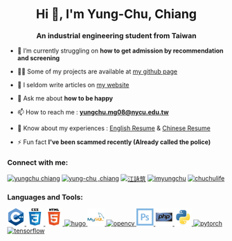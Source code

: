 <h1 align="center">Hi 👋, I'm Yung-Chu, Chiang</h1>
<h3 align="center">An industrial engineering student from Taiwan</h3>

- 🌱 I’m currently struggling on **how to get admission by recommendation and screening**

- 👨‍💻 Some of my projects are available at [my github page](https://github.com/imyungchu?tab=repositories)

- 📝 I seldom write articles on [my website](https://imyungchu.github.io/)

- 💬 Ask me about **how to be happy**

- 📫 How to reach me : **yungchu.mg08@nycu.edu.tw**

- 📄 Know about my experiences : [English Resume](https://drive.google.com/file/d/1wa9QD6iHnoGVBdq-oFPUpOmUbniOmA-N/view?usp=sharing) & [Chinese Resume](https://drive.google.com/file/d/1gtJ0tvcVW2PU6GGwVI82Ylmswy1W7g0j/view?usp=sharing)

- ⚡ Fun fact **I've been scammed recently (Already called the police)**
<h3 align="left">Connect with me:</h3>
<p align="left">
<a href="https://www.linkedin.com/in/yungchu-chiang-30b747195/" target="blank"><img align="center" src="https://raw.githubusercontent.com/rahuldkjain/github-profile-readme-generator/master/src/images/icons/Social/linked-in-alt.svg" alt="yungchu chiang" height="30" width="40" /></a>
<a href="https://www.kaggle.com/yungchuchiang" target="blank"><img align="center" src="https://raw.githubusercontent.com/rahuldkjain/github-profile-readme-generator/master/src/images/icons/Social/kaggle.svg" alt="yung-chu ,chiang" height="30" width="40" /></a>
<a href="https://www.facebook.com/yongzhuj/" target="blank"><img align="center" src="https://raw.githubusercontent.com/rahuldkjain/github-profile-readme-generator/master/src/images/icons/Social/facebook.svg" alt="江詠筑" height="30" width="40" /></a>
<a href="https://instagram.com/imyungchu" target="blank"><img align="center" src="https://raw.githubusercontent.com/rahuldkjain/github-profile-readme-generator/master/src/images/icons/Social/instagram.svg" alt="imyungchu" height="30" width="40" /></a>
<a href="https://www.youtube.com/channel/UCFhsHnSLhKTZj_F4a2RGwVw" target="blank"><img align="center" src="https://raw.githubusercontent.com/rahuldkjain/github-profile-readme-generator/master/src/images/icons/Social/youtube.svg" alt="chuchulife" height="30" width="40" /></a>
</p>

<h3 align="left">Languages and Tools:</h3>
<p align="left"> <a href="https://www.w3schools.com/cpp/" target="_blank" rel="noreferrer"> <img src="https://raw.githubusercontent.com/devicons/devicon/master/icons/cplusplus/cplusplus-original.svg" alt="cplusplus" width="40" height="40"/> </a> <a href="https://www.w3schools.com/css/" target="_blank" rel="noreferrer"> <img src="https://raw.githubusercontent.com/devicons/devicon/master/icons/css3/css3-original-wordmark.svg" alt="css3" width="40" height="40"/> </a> <a href="https://www.w3.org/html/" target="_blank" rel="noreferrer"> <img src="https://raw.githubusercontent.com/devicons/devicon/master/icons/html5/html5-original-wordmark.svg" alt="html5" width="40" height="40"/> </a> <a href="https://gohugo.io/" target="_blank" rel="noreferrer"> <img src="https://api.iconify.design/logos-hugo.svg" alt="hugo" width="40" height="40"/> </a> <a href="https://www.mysql.com/" target="_blank" rel="noreferrer"> <img src="https://raw.githubusercontent.com/devicons/devicon/master/icons/mysql/mysql-original-wordmark.svg" alt="mysql" width="40" height="40"/> </a> <a href="https://opencv.org/" target="_blank" rel="noreferrer"> <img src="https://www.vectorlogo.zone/logos/opencv/opencv-icon.svg" alt="opencv" width="40" height="40"/> </a> <a href="https://www.photoshop.com/en" target="_blank" rel="noreferrer"> <img src="https://raw.githubusercontent.com/devicons/devicon/master/icons/photoshop/photoshop-line.svg" alt="photoshop" width="40" height="40"/> </a> <a href="https://www.php.net" target="_blank" rel="noreferrer"> <img src="https://raw.githubusercontent.com/devicons/devicon/master/icons/php/php-original.svg" alt="php" width="40" height="40"/> </a> <a href="https://www.python.org" target="_blank" rel="noreferrer"> <img src="https://raw.githubusercontent.com/devicons/devicon/master/icons/python/python-original.svg" alt="python" width="40" height="40"/> </a> <a href="https://pytorch.org/" target="_blank" rel="noreferrer"> <img src="https://www.vectorlogo.zone/logos/pytorch/pytorch-icon.svg" alt="pytorch" width="40" height="40"/> </a> <a href="https://www.tensorflow.org" target="_blank" rel="noreferrer"> <img src="https://www.vectorlogo.zone/logos/tensorflow/tensorflow-icon.svg" alt="tensorflow" width="40" height="40"/> </a> </p>
